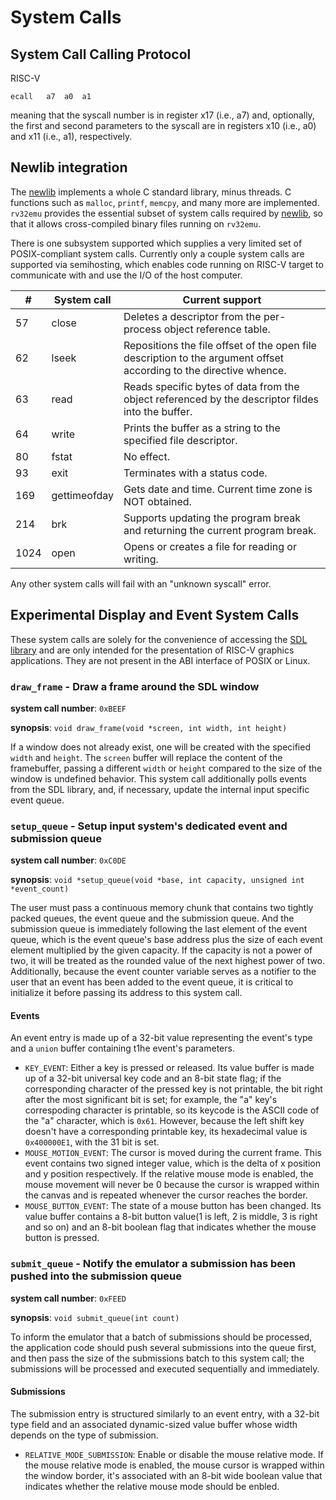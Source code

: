 # System Calls

## System Call Calling Protocol

RISC-V
```
ecall	a7	a0	a1
```

meaning that the syscall number is in register x17 (i.e., a7) and, optionally,
the first and second parameters to the syscall are in registers x10 (i.e., a0)
and x11 (i.e., a1), respectively.

## Newlib integration

The [newlib](https://sourceware.org/newlib/) implements a whole C standard library, minus threads. C functions such as `malloc`, `printf`, `memcpy`, and many more are implemented. `rv32emu` provides the essential subset of system calls required by [newlib](https://sourceware.org/newlib/), so that it allows cross-compiled binary files running on `rv32emu`.

There is one subsystem supported which supplies a very limited set of POSIX-compliant system calls.
Currently only a couple system calls are supported via semihosting, which enables code running on RISC-V target to communicate with and use the I/O of the host computer.

|#     | System call  | Current support |
|------|--------------|-----------------|
|   57 | close        | Deletes a descriptor from the per-process object reference table. |
|   62 | lseek        | Repositions the file offset of the open file description to the argument offset according to the directive whence. |
|   63 | read         | Reads specific bytes of data from the object referenced by the descriptor fildes into the buffer. |
|   64 | write        | Prints the buffer as a string to the specified file descriptor. |
|   80 | fstat        | No effect. |
|   93 | exit         | Terminates with a status code. |
|  169 | gettimeofday | Gets date and time. Current time zone is NOT obtained. |
|  214 | brk          | Supports updating the program break and returning the current program break. |
| 1024 | open         | Opens or creates a file for reading or writing. |

Any other system calls will fail with an "unknown syscall" error.

## Experimental Display and Event System Calls

These system calls are solely for the convenience of accessing the [SDL library](https://www.libsdl.org/) and are only intended for the presentation of RISC-V graphics applications. They are not present in the ABI interface of POSIX or Linux.

### `draw_frame` - Draw a frame around the SDL window

**system call number**: `0xBEEF`

**synopsis**: `void draw_frame(void *screen, int width, int height)`

If a window does not already exist, one will be created with the specified `width` and `height`. The `screen` buffer will replace the content of the framebuffer, passing a different `width` or `height` compared to the size of the window is undefined behavior. This system call additionally polls events from the SDL library, and, if necessary, update the internal input specific event queue.

### `setup_queue` - Setup input system's dedicated event and submission queue

**system call number**: `0xC0DE`

**synopsis**: `void *setup_queue(void *base, int capacity, unsigned int *event_count)`

The user must pass a continuous memory chunk that contains two tightly packed queues, the event queue and the submission queue. And the submission queue is immediately following the last element of the event queue, which is the event queue's base address plus the size of each event element multiplied by the given capacity. If the capacity is not a power of two, it will be treated as the rounded value of the next highest power of two. Additionally, because the event counter variable serves as a notifier to the user that an event has been added to the event queue, it is critical to initialize it before passing its address to this system call.

#### Events

An event entry is made up of a 32-bit value representing the event's type and a `union` buffer containing t1he event's parameters.

* `KEY_EVENT`: Either a key is pressed or released. Its value buffer is made up of a 32-bit universal key code and an 8-bit state flag; if the corresponding character of the pressed key is not printable, the bit right after the most significant bit is set; for example, the "a" key's correspoding character is printable, so its keycode is the ASCII code of the "a" character, which is `0x61`. However, because the left shift key doesn't have a corresponding printable key, its hexadecimal value is `0x400000E1`, with the 31 bit is set.
* `MOUSE_MOTION_EVENT`: The cursor is moved during the current frame. This event contains two signed integer value, which is the delta of x position and y position respectively. If the relative mouse mode is enabled, the mouse movement will never be 0 because the cursor is wrapped within the canvas and is repeated whenever the cursor reaches the border. 
* `MOUSE_BUTTON_EVENT`: The state of a mouse button has been changed. Its value buffer contains a 8-bit button value(1 is left, 2 is middle, 3 is right and so on) and an 8-bit boolean flag that indicates whether the mouse button is pressed.

### `submit_queue` - Notify the emulator a submission has been pushed into the submission queue

**system call number**: `0xFEED`

**synopsis**: `void submit_queue(int count)`

To inform the emulator that a batch of submissions should be processed, the application code should push several submissions into the queue first, and then pass the size of the submissions batch to this system call; the submissions will be processed and executed sequentially and immediately.

#### Submissions

The submission entry is structured similarly to an event entry, with a 32-bit type field and an associated dynamic-sized value buffer whose width depends on the type of submission.

* `RELATIVE_MODE_SUBMISSION`: Enable or disable the mouse relative mode. If the mouse relative mode is enabled, the mouse cursor is wrapped within the window border, it's associated with an 8-bit wide boolean value that indicates whether the relative mouse mode should be enbled.
